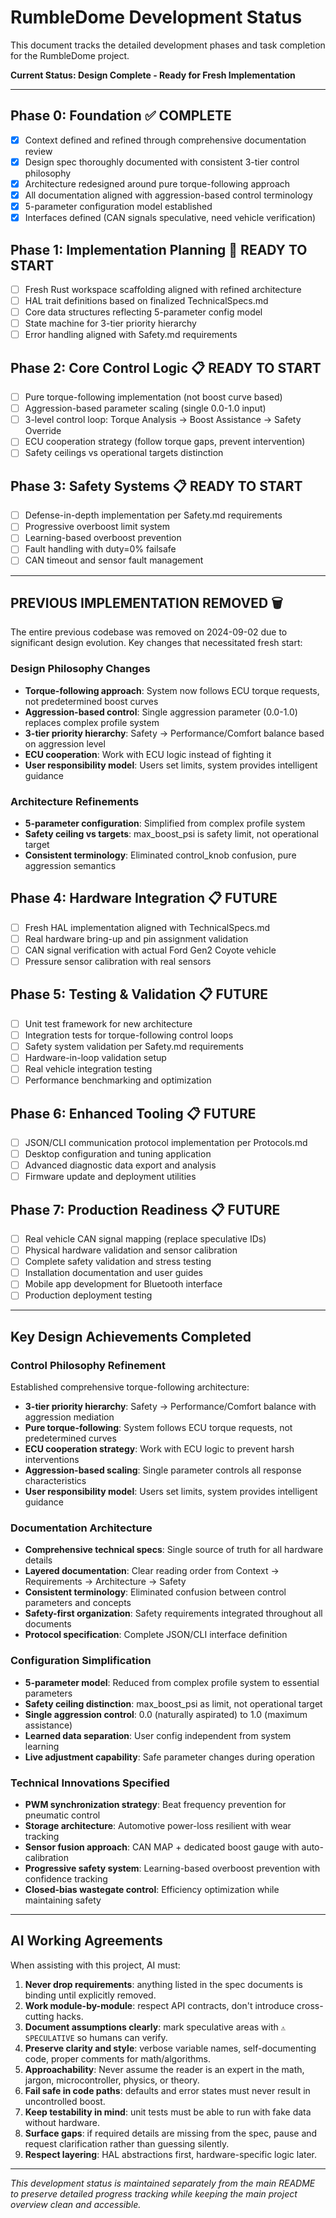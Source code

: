 # RumbleDome Development Status

This document tracks the detailed development phases and task completion for the RumbleDome project.

**Current Status: Design Complete - Ready for Fresh Implementation**

---

## Phase 0: Foundation ✅ COMPLETE
- [x] Context defined and refined through comprehensive documentation review
- [x] Design spec thoroughly documented with consistent 3-tier control philosophy  
- [x] Architecture redesigned around pure torque-following approach
- [x] All documentation aligned with aggression-based control terminology
- [x] 5-parameter configuration model established
- [x] Interfaces defined (CAN signals speculative, need vehicle verification)

## Phase 1: Implementation Planning 🚀 READY TO START
- [ ] Fresh Rust workspace scaffolding aligned with refined architecture
- [ ] HAL trait definitions based on finalized TechnicalSpecs.md
- [ ] Core data structures reflecting 5-parameter config model
- [ ] State machine for 3-tier priority hierarchy
- [ ] Error handling aligned with Safety.md requirements

## Phase 2: Core Control Logic 📋 READY TO START  
- [ ] Pure torque-following implementation (not boost curve based)
- [ ] Aggression-based parameter scaling (single 0.0-1.0 input)
- [ ] 3-level control loop: Torque Analysis → Boost Assistance → Safety Override
- [ ] ECU cooperation strategy (follow torque gaps, prevent intervention)
- [ ] Safety ceilings vs operational targets distinction

## Phase 3: Safety Systems 📋 READY TO START
- [ ] Defense-in-depth implementation per Safety.md requirements
- [ ] Progressive overboost limit system  
- [ ] Learning-based overboost prevention
- [ ] Fault handling with duty=0% failsafe
- [ ] CAN timeout and sensor fault management

---

## PREVIOUS IMPLEMENTATION REMOVED 🗑️
The entire previous codebase was removed on 2024-09-02 due to significant design evolution. Key changes that necessitated fresh start:

### Design Philosophy Changes
- **Torque-following approach**: System now follows ECU torque requests, not predetermined boost curves
- **Aggression-based control**: Single aggression parameter (0.0-1.0) replaces complex profile system  
- **3-tier priority hierarchy**: Safety → Performance/Comfort balance based on aggression level
- **ECU cooperation**: Work with ECU logic instead of fighting it
- **User responsibility model**: Users set limits, system provides intelligent guidance

### Architecture Refinements  
- **5-parameter configuration**: Simplified from complex profile system
- **Safety ceiling vs targets**: max_boost_psi is safety limit, not operational target
- **Consistent terminology**: Eliminated control_knob confusion, pure aggression semantics

## Phase 4: Hardware Integration 📋 FUTURE
- [ ] Fresh HAL implementation aligned with TechnicalSpecs.md
- [ ] Real hardware bring-up and pin assignment validation  
- [ ] CAN signal verification with actual Ford Gen2 Coyote vehicle
- [ ] Pressure sensor calibration with real sensors

## Phase 5: Testing & Validation 📋 FUTURE
- [ ] Unit test framework for new architecture
- [ ] Integration tests for torque-following control loops
- [ ] Safety system validation per Safety.md requirements
- [ ] Hardware-in-loop validation setup
- [ ] Real vehicle integration testing
- [ ] Performance benchmarking and optimization

## Phase 6: Enhanced Tooling 📋 FUTURE
- [ ] JSON/CLI communication protocol implementation per Protocols.md
- [ ] Desktop configuration and tuning application
- [ ] Advanced diagnostic data export and analysis  
- [ ] Firmware update and deployment utilities

## Phase 7: Production Readiness 📋 FUTURE
- [ ] Real vehicle CAN signal mapping (replace speculative IDs)
- [ ] Physical hardware validation and sensor calibration
- [ ] Complete safety validation and stress testing
- [ ] Installation documentation and user guides
- [ ] Mobile app development for Bluetooth interface  
- [ ] Production deployment testing

---

## Key Design Achievements Completed

### Control Philosophy Refinement
Established comprehensive torque-following architecture:
- **3-tier priority hierarchy**: Safety → Performance/Comfort balance with aggression mediation
- **Pure torque-following**: System follows ECU torque requests, not predetermined curves  
- **ECU cooperation strategy**: Work with ECU logic to prevent harsh interventions
- **Aggression-based scaling**: Single parameter controls all response characteristics
- **User responsibility model**: Users set limits, system provides intelligent guidance

### Documentation Architecture
- **Comprehensive technical specs**: Single source of truth for all hardware details
- **Layered documentation**: Clear reading order from Context → Requirements → Architecture → Safety
- **Consistent terminology**: Eliminated confusion between control parameters and concepts
- **Safety-first organization**: Safety requirements integrated throughout all documents
- **Protocol specification**: Complete JSON/CLI interface definition

### Configuration Simplification  
- **5-parameter model**: Reduced from complex profile system to essential parameters
- **Safety ceiling distinction**: max_boost_psi as limit, not operational target
- **Single aggression control**: 0.0 (naturally aspirated) to 1.0 (maximum assistance)
- **Learned data separation**: User config independent from system learning
- **Live adjustment capability**: Safe parameter changes during operation

### Technical Innovations Specified
- **PWM synchronization strategy**: Beat frequency prevention for pneumatic control
- **Storage architecture**: Automotive power-loss resilient with wear tracking
- **Sensor fusion approach**: CAN MAP + dedicated boost gauge with auto-calibration
- **Progressive safety system**: Learning-based overboost prevention with confidence tracking
- **Closed-bias wastegate control**: Efficiency optimization while maintaining safety

---

## AI Working Agreements
When assisting with this project, AI must:
1. **Never drop requirements**: anything listed in the spec documents is binding until explicitly removed.  
2. **Work module-by-module**: respect API contracts, don't introduce cross-cutting hacks.  
3. **Document assumptions clearly**: mark speculative areas with `⚠ SPECULATIVE` so humans can verify.  
4. **Preserve clarity and style**: verbose variable names, self-documenting code, proper comments for math/algorithms.  
5. **Approachability**: Never assume the reader is an expert in the math, jargon, microcontroller, physics, or theory.
6. **Fail safe in code paths**: defaults and error states must never result in uncontrolled boost.  
7. **Keep testability in mind**: unit tests must be able to run with fake data without hardware.  
8. **Surface gaps**: if required details are missing from the spec, pause and request clarification rather than guessing silently.  
9. **Respect layering**: HAL abstractions first, hardware-specific logic later.

---

*This development status is maintained separately from the main README to preserve detailed progress tracking while keeping the main project overview clean and accessible.*